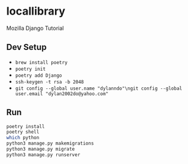 # locallibrary
Mozilla Django Tutorial

## Dev Setup
* `brew install poetry`
* `poetry init`
* `poetry add Django`
* `ssh-keygen -t rsa -b 2048`
* `git config --global user.name "dylanndo"\ngit config --global user.email "dylan2002do@yahoo.com"`

## Run
```bash
poetry install
poetry shell
which python
python3 manage.py makemigrations
python3 manage.py migrate
python3 manage.py runserver
```
